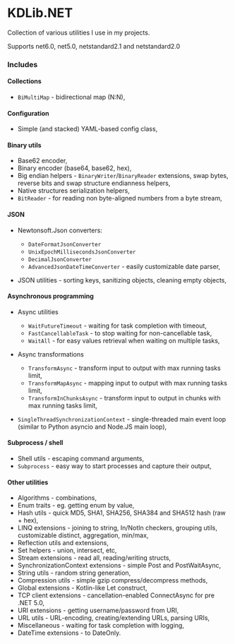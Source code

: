 KDLib.NET
======

Collection of various utilities I use in my projects.

Supports net6.0, net5.0, netstandard2.1 and netstandard2.0

### Includes

#### Collections

* `BiMultiMap` - bidirectional map (N:N),

#### Configuration

* Simple (and stacked) YAML-based config class,

#### Binary utils  

* Base62 encoder,
* Binary encoder (base64, base62, hex),
* Big endian helpers - `BinaryWriter`/`BinaryReader` extensions, swap bytes, reverse bits and swap structure endianness helpers,
* Native structures serialization helpers,
* `BitReader` - for reading non byte-aligned numbers from a byte stream,
  
#### JSON

* Newtonsoft.Json converters:
  * `DateFormatJsonConverter`
  * `UnixEpochMillisecondsJsonConverter`
  * `DecimalJsonConverter`
  * `AdvancedJsonDateTimeConverter` - easily customizable date parser,
  

* JSON utilities - sorting keys, sanitizing objects, cleaning empty objects,

#### Asynchronous programming

* Async utilities
  * `WaitFutureTimeout` - waiting for task completion with timeout,
  * `FastCancellableTask` - to stop waiting for non-cancellable task,
  * `WaitAll` - for easy values retrieval when waiting on multiple tasks,
  

* Async transformations
  * `TransformAsync` - transform input to output with max running tasks limit,
  * `TransformMapAsync` - mapping input to output with max running tasks limit,
  * `TransformInChunksAsync` - transform input to output in chunks with max running tasks limit,
  

* `SingleThreadSynchronizationContext` - single-threaded main event loop (similar to Python asyncio and Node.JS main loop),

#### Subprocess / shell

* Shell utils - escaping command arguments,
* `Subprocess` - easy way to start processes and capture their output,

#### Other utilities

* Algorithms - combinations,
* Enum traits - eg. getting enum by value,
* Hash utils - quick MD5, SHA1, SHA256, SHA384 and SHA512 hash (raw + hex),
* LINQ extensions - joining to string, In/NotIn checkers, grouping utils, customizable distinct, aggregation, min/max,
* Reflection utils and extensions,
* Set helpers - union, intersect, etc,
* Stream extensions - read all, reading/writing structs,
* SynchronizationContext extensions - simple Post and PostWaitAsync,
* String utils - random string generation,
* Compression utils - simple gzip compress/decompress methods,
* Global extensions - Kotlin-like Let construct,
* TCP client extensions - cancellation-enabled ConnectAsync for pre .NET 5.0,
* URI extensions - getting username/password from URI,
* URL utils - URL-encoding, creating/extending URLs, parsing URIs,
* Miscellaneous - waiting for task completion with logging,
* DateTime extensions - to DateOnly.
